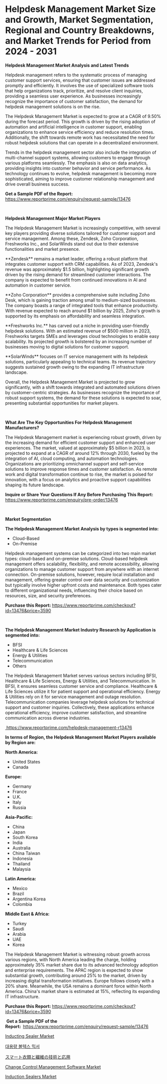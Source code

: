<p><h1>Helpdesk Management Market Size and Growth, Market Segmentation, Regional and Country Breakdowns, and Market Trends for Period from 2024 -  2031</h1></p><p><strong>Helpdesk Management Market Analysis and Latest Trends</strong></p>
<p><p>Helpdesk management refers to the systematic process of managing customer support services, ensuring that customer issues are addressed promptly and efficiently. It involves the use of specialized software tools that help organizations track, prioritize, and resolve client inquiries, providing a seamless user experience. As businesses increasingly recognize the importance of customer satisfaction, the demand for helpdesk management solutions is on the rise.</p><p>The Helpdesk Management Market is expected to grow at a CAGR of 9.50% during the forecast period. This growth is driven by the rising adoption of automation and artificial intelligence in customer support, enabling organizations to enhance service efficiency and reduce resolution times. Additionally, the shift towards remote work has necessitated the need for robust helpdesk solutions that can operate in a decentralized environment.</p><p>Trends in the helpdesk management sector also include the integration of multi-channel support systems, allowing customers to engage through various platforms seamlessly. The emphasis is also on data analytics, providing insights into customer behavior and service performance. As technology continues to evolve, helpdesk management is becoming more sophisticated, aiming to improve customer relationship management and drive overall business success.</p></p>
<p><strong>Get a Sample PDF of the Report:&nbsp;</strong> <a href="https://www.reportprime.com/enquiry/request-sample/13476">https://www.reportprime.com/enquiry/request-sample/13476</a></p>
<p>&nbsp;</p>
<p><strong>Helpdesk Management Major Market Players</strong></p>
<p><p>The Helpdesk Management Market is increasingly competitive, with several key players providing diverse solutions tailored for customer support and service management. Among these, Zendesk, Zoho Corporation, Freshworks Inc., and SolarWinds stand out due to their extensive functionalities and market presence.</p><p>**Zendesk** remains a market leader, offering a robust platform that integrates customer support with CRM capabilities. As of 2023, Zendesk's revenue was approximately $1.5 billion, highlighting significant growth driven by the rising demand for streamlined customer interactions. The company is expected to benefit from continued innovations in AI and automation in customer service.</p><p>**Zoho Corporation** provides a comprehensive suite including Zoho Desk, which is gaining traction among small to medium-sized businesses. The company boasts a range of integrated tools that enhance productivity. With revenue expected to reach around $1 billion by 2025, Zoho's growth is supported by its emphasis on affordability and seamless integration.</p><p>**Freshworks Inc.** has carved out a niche in providing user-friendly helpdesk solutions. With an estimated revenue of $500 million in 2023, Freshworks targets SMEs and leverages cloud technologies to enable easy scalability. Its projected growth is bolstered by an increasing number of businesses moving to digital solutions for customer support.</p><p>**SolarWinds** focuses on IT service management with its helpdesk solutions, particularly appealing to technical teams. Its revenue trajectory suggests sustained growth owing to the expanding IT infrastructure landscape.</p><p>Overall, the Helpdesk Management Market is projected to grow significantly, with a shift towards integrated and automated solutions driven by customer-centric strategies. As businesses recognize the importance of robust support systems, the demand for these solutions is expected to soar, presenting substantial opportunities for market players.</p></p>
<p>&nbsp;</p>
<p><strong>What Are The Key Opportunities For Helpdesk Management Manufacturers?</strong></p>
<p><p>The Helpdesk Management market is experiencing robust growth, driven by the increasing demand for efficient customer support and enhanced user experiences. The market, valued at approximately $5 billion in 2023, is projected to expand at a CAGR of around 12% through 2030, fueled by the integration of AI, cloud computing, and automation technologies. Organizations are prioritizing omnichannel support and self-service solutions to improve response times and customer satisfaction. As remote work and digital transformation continue to rise, the market is poised for innovation, with a focus on analytics and proactive support capabilities shaping its future landscape.</p></p>
<p><strong>Inquire or Share Your Questions If Any Before Purchasing This Report:</strong> <a href="https://www.reportprime.com/enquiry/pre-order/13476">https://www.reportprime.com/enquiry/pre-order/13476</a></p>
<p>&nbsp;</p>
<p><strong>Market Segmentation</strong></p>
<p><strong>The Helpdesk Management Market Analysis by types is segmented into:</strong></p>
<p><ul><li>Cloud-Based</li><li>On-Premise</li></ul></p>
<p><p>Helpdesk management systems can be categorized into two main market types: cloud-based and on-premise solutions. Cloud-based helpdesk management offers scalability, flexibility, and remote accessibility, allowing organizations to manage customer support from anywhere with an internet connection. On-premise solutions, however, require local installation and management, offering greater control over data security and customization but typically involve higher upfront costs and maintenance. Both types cater to different organizational needs, influencing their choice based on resources, size, and security preferences.</p></p>
<p><strong>Purchase this Report:&nbsp;</strong><a href="https://www.reportprime.com/checkout?id=13476&price=3590">https://www.reportprime.com/checkout?id=13476&price=3590</a></p>
<p>&nbsp;</p>
<p><strong>The Helpdesk Management Market Industry Research by Application is segmented into:</strong></p>
<p><ul><li>BFSI</li><li>Healthcare & Life Sciences</li><li>Energy & Utilities</li><li>Telecommunication</li><li>Others</li></ul></p>
<p><p>The Helpdesk Management Market serves various sectors including BFSI, Healthcare & Life Sciences, Energy & Utilities, and Telecommunication. In BFSI, it ensures seamless customer service and compliance. Healthcare & Life Sciences utilize it for patient support and operational efficiency. Energy & Utilities rely on it for service management and outage resolution. Telecommunication companies leverage helpdesk solutions for technical support and customer inquiries. Collectively, these applications enhance operational efficiency, improve customer satisfaction, and streamline communication across diverse industries.</p></p>
<p><a href="https://www.reportprime.com/helpdesk-management-r13476">&nbsp;https://www.reportprime.com/helpdesk-management-r13476</a></p>
<p><strong>In terms of Region, the Helpdesk Management Market Players available by Region are:</strong></p>
<p>
    <p> <strong> North America: </strong>
        <ul>
            <li>United States</li>
            <li>Canada</li>
        </ul>
        </p> 
    <p> <strong> Europe: </strong>
        <ul>
            <li>Germany</li>
            <li>France</li>
            <li>U.K.</li>
            <li>Italy</li>
            <li>Russia</li>
        </ul>
        </p> 
    <p> <strong> Asia-Pacific: </strong>
        <ul>
            <li>China</li>
            <li>Japan</li>
            <li>South Korea</li>
            <li>India</li>
            <li>Australia</li>
            <li>China Taiwan</li>
            <li>Indonesia</li>
            <li>Thailand</li>
            <li>Malaysia</li>
        </ul>
        </p> 
    <p> <strong> Latin America: </strong>
        <ul>
            <li>Mexico</li>
            <li>Brazil</li>
            <li>Argentina Korea</li>
            <li>Colombia</li>
        </ul>
        </p> 
    <p> <strong> Middle East & Africa: </strong>
        <ul>
            <li>Turkey</li>
            <li>Saudi</li>
            <li>Arabia</li>
            <li>UAE</li>
            <li>Korea</li>
        </ul>
    </p>
    </p>
<p><p>The Helpdesk Management Market is witnessing robust growth across various regions, with North America leading the charge, holding approximately 35% market share due to its advanced technology adoption and enterprise requirements. The APAC region is expected to show substantial growth, contributing around 25% to the market, driven by increasing digital transformation initiatives. Europe follows closely with a 20% share. Meanwhile, the USA remains a dominant force within North America. China's market share is estimated at 15%, reflecting its expanding IT infrastructure.</p></p>
<p><strong>Purchase this Report: </strong><a href="https://www.reportprime.com/checkout?id=13476&price=3590">https://www.reportprime.com/checkout?id=13476&price=3590</a></p>
<p>&nbsp;<strong>Get a Sample PDF of the Report:&nbsp;&nbsp;</strong><a href="https://www.reportprime.com/enquiry/request-sample/13476">https://www.reportprime.com/enquiry/request-sample/13476</a></p>
<p><strong></strong></p>
<p><p><a href="https://issuu.com/reportprime-2/docs/inducting-sealer-market-size-2030.p_d482cbfb2aa835">Inducting Sealer Market</a></p><p><a href="https://medium.com/@carlosdytouglas8907667/large-capacity-vortex-mixers-market-%EC%9D%98-%EA%B8%80%EB%A1%9C%EB%B2%8C-%EC%8B%9C%EC%9E%A5-%EA%B0%9C%EC%9A%94%EB%8A%94-%EC%A0%84-%EC%84%B8%EA%B3%84-%EB%B0%8F-%EC%A3%BC%EC%9A%94-%EC%8B%9C%EC%9E%A5%EC%9D%98-%EC%82%B0%EC%97%85%EC%97%90-%EC%98%81%ED%96%A5%EC%9D%84-%EB%AF%B8%EC%B9%98%EB%8A%94-%EC%A3%BC%EC%9A%94-%ED%8A%B8%EB%A0%8C%EB%93%9C%EC%97%90-%EB%8C%80%ED%95%9C-%EB%8F%85%ED%8A%B9%ED%95%9C-%EA%B4%80%EC%A0%90%EC%9D%84-7c78b3dd3122">대용량 볼텍스 믹서</a></p><p><a href="https://medium.com/@emmittkutch2023/smart-clothing-and-textile-technologies-and-applications-market-%E3%81%AF-%E3%82%B3%E3%82%B9%E3%83%88%E7%AE%A1%E7%90%86%E3%81%A8%E5%8A%B9%E7%8E%87%E5%90%91%E4%B8%8A%E3%82%92%E5%84%AA%E5%85%88%E3%81%97%E3%81%BE%E3%81%99-f761002092ac">スマート衣類と繊維の技術と応用</a></p><p><a href="https://github.com/AfsanaMia652/Market-Research-Report-List-1/blob/main/change-control-management-software-market.md">Change Control Management Software Market</a></p><p><a href="https://issuu.com/reportprime-2/docs/induction-sealers-market-size-2030._9be3473b44d92f">Induction Sealers Market</a></p></p>